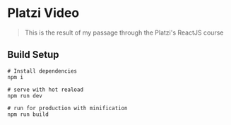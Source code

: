 # Platzi Video

> This is the result of my passage through the Platzi's ReactJS course

## Build Setup
```
# Install dependencies
npm i

# serve with hot reaload
npm run dev

# run for production with minification 
npm run build
```